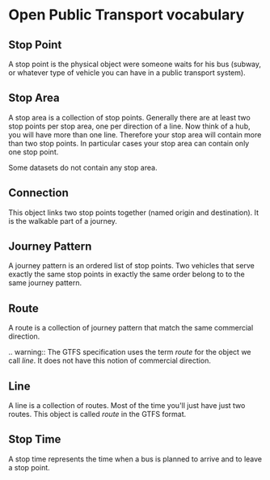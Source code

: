 Open Public Transport vocabulary
================================

Stop Point
----------

A stop point is the physical object were someone waits for his bus
(subway, or whatever type of vehicle you can have in a public transport system).

Stop Area
---------

A stop area is a collection of stop points. Generally there are at least two stop
points per stop area, one per direction of a line. Now think of a hub, you will
have more than one line. Therefore your stop area will contain more than two stop
points. In particular cases your stop area can contain only one stop point.

Some datasets do not contain any stop area.


Connection
----------

This object links two stop points together (named origin and
destination). It is the walkable part of a journey.


Journey Pattern
---------------

A journey pattern is an ordered list of stop points. Two vehicles that serve exactly the
same stop points in exactly the same order belong to to the same journey pattern.


Route
-----

A route is a collection of journey pattern that match the same commercial direction. 

.. warning::
    The GTFS specification uses the term *route* for the object we call *line*. It does not
    have this notion of commercial direction.

Line
----

A line is a collection of routes. Most of the time you'll just have just two routes.
This object is called *route* in the GTFS format.

Stop Time
-----------

A stop time represents the time when a bus is planned to arrive and to leave a
stop point. 

